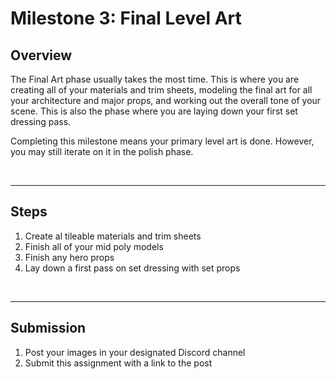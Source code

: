 # Milestone 3: Final Level Art

<h2>Overview</h2>
<p>The Final Art phase usually takes the most time. This is where you are creating all of your materials and trim sheets, modeling the final art for all your architecture and major props, and working out the overall tone of your scene. This is also the phase where you are laying down your first set dressing pass.</p>
<p>Completing this milestone means your primary level art is done. However, you may still iterate on it in the polish phase.</p>
<p>&nbsp;</p>
<hr>
<h2>Steps</h2>
<ol>
<li>Create al tileable materials and trim sheets</li>
<li>Finish all of your mid poly models</li>
<li>Finish any hero props</li>
<li>Lay down a first pass on set dressing with set props</li>
</ol>
<p>&nbsp;</p>
<hr>
<h2>Submission</h2>
<ol>
<li>Post your images in your designated Discord channel</li>
<li>Submit this assignment with a link to the post</li>
</ol>